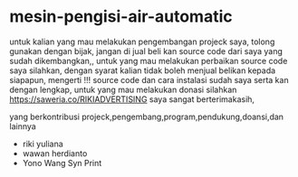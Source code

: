 # mesin-pengisi-air-automatic
untuk kalian yang mau melakukan pengembangan projeck saya, tolong gunakan dengan bijak, jangan di jual beli kan source code dari saya yang sudah dikembangkan,, untuk yang mau melakukan perbaikan source code saya silahkan, dengan syarat kalian tidak boleh menjual belikan kepada siapapun, mengerti !!! source code dan cara instalasi sudah saya serta kan dengan lengkap, untuk yang mau melakukan donasi silahkan https://saweria.co/RIKIADVERTISING saya sangat berterimakasih, 

yang berkontribusi projeck,pengembang,program,pendukung,doansi,dan lainnya
- riki yuliana
- wawan herdianto
- Yono Wang Syn Print
